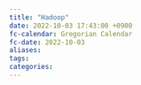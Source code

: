 ```yaml
---
title: "Hadoop"
date: 2022-10-03 17:43:00 +0900
fc-calendar: Gregorian Calendar
fc-date: 2022-10-03
aliases: 
tags: 
categories: 
---
```

